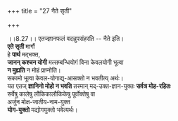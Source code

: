 +++
title = "27 नैते सृती"

+++
  
  
।।8.27।। एतज्ज्ञानफलं वदन्नुपसंहरति -- नैते इति।  
**एते सृती** मार्गौ  
हे **पार्थ** मद्भक्त,  
**जानन् कश्चन योगी** मत्सम्बन्धियोगं विना केवलयोगी भूत्वा  
**न मुह्यति** न मोहं प्राप्नोति।  
सकामो भूत्वा केवल-योगाद्य्-आसक्तो न भवतीत्य् अर्थः।  
यत एतज् **ज्ञानिनो मोहो न भवति** तस्मान् मद्-उक्त-ज्ञान-युक्तः **सर्वत्र मोह-रहितः**  
सर्वेषु कालेषु लौकिकालौकिकेषु पूर्वोक्तेषु वा  
अर्जुन मोक्ष-जातीय-नाम-युक्त  
**योग-युक्तो** मद्योगयुक्तो भवेत्यर्थः।  
  
